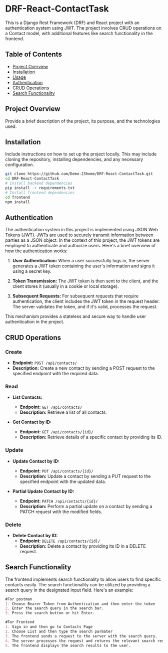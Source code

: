 # DRF-React-ContactTask

This is a Django Rest Framework (DRF) and React project with an authentication system using JWT. The project involves CRUD operations on a Contact model, with additional features like search functionality in the frontend.

## Table of Contents

- [Project Overview](#project-overview)
- [Installation](#installation)
- [Usage](#usage)
- [Authentication](#authentication)
- [CRUD Operations](#crud-operations)
- [Search Functionality](#search-functionality)

## Project Overview

Provide a brief description of the project, its purpose, and the technologies used.


## Installation

Include instructions on how to set up the project locally. This may include cloning the repository, installing dependencies, and any necessary configuration.

```bash
git clone https://github.com/Demo-23home/DRF-React-ContactTask.git
cd DRF-React-ContactTask
# Install backend dependencies
pip install -r requirements.txt
# Install frontend dependencies
cd frontend
npm install

```
## Authentication

The authentication system in this project is implemented using JSON Web Tokens (JWT). JWTs are used to securely transmit information between parties as a JSON object. In the context of this project, the JWT tokens are employed to authenticate and authorize users. Here's a brief overview of how the authentication works:

1. **User Authentication:** When a user successfully logs in, the server generates a JWT token containing the user's information and signs it using a secret key.

2. **Token Transmission:** The JWT token is then sent to the client, and the client stores it (usually in a cookie or local storage).

3. **Subsequent Requests:** For subsequent requests that require authentication, the client includes the JWT token in the request header. The server validates the token, and if it's valid, processes the request.

This mechanism provides a stateless and secure way to handle user authentication in the project.

## CRUD Operations

### Create
- **Endpoint:** `POST /api/contacts/`
- **Description:** Create a new contact by sending a POST request to the specified endpoint with the required data.

### Read
- **List Contacts:**
  - **Endpoint:** `GET /api/contacts/`
  - **Description:** Retrieve a list of all contacts.

- **Get Contact by ID:**
  - **Endpoint:** `GET /api/contacts/{id}/`
  - **Description:** Retrieve details of a specific contact by providing its ID.

### Update
- **Update Contact by ID:**
  - **Endpoint:** `PUT /api/contacts/{id}/`
  - **Description:** Update a contact by sending a PUT request to the specified endpoint with the updated data.

- **Partial Update Contact by ID:**
  - **Endpoint:** `PATCH /api/contacts/{id}/`
  - **Description:** Perform a partial update on a contact by sending a PATCH request with the modified fields.

### Delete
- **Delete Contact by ID:**
  - **Endpoint:** `DELETE /api/contacts/{id}/`
  - **Description:** Delete a contact by providing its ID in a DELETE request.

## Search Functionality

The frontend implements search functionality to allow users to find specific contacts easily. The search functionality can be utilized by providing a search query in the designated input field. Here's an example:

```markdown
#For postman
1. Choose Bearer Token from Authentication and then enter the token
2. Enter the search query in the search bar.
3. Press the search button or hit Enter.

#For Frontend
1. Sign in and then go to Contacts Page
2. Choose List and then type the search parmater
3. The frontend sends a request to the server with the search query.
4. The server processes the request and returns the relevant search results.
5. The frontend displays the search results to the user.
```
